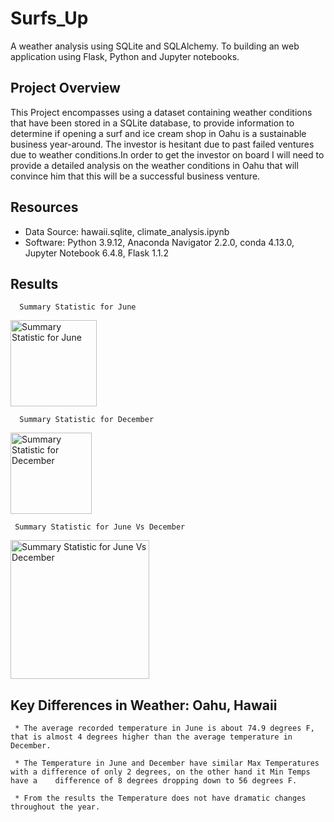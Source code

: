 # Surfs_Up
A weather analysis using SQLite and SQLAlchemy. To building an web application using Flask, Python and Jupyter notebooks.

## Project Overview

This Project encompasses using a dataset containing weather conditions that have been stored in a SQLite database, to provide information to determine if opening a surf and ice cream shop in Oahu is a sustainable business year-around. The investor is hesitant due to past failed ventures due to weather conditions.In order to get the investor on board I will need to provide a detailed analysis on the weather conditions in Oahu that will convince him that this will be a successful business venture.

## Resources

  * Data Source: hawaii.sqlite, climate_analysis.ipynb
  * Software: Python 3.9.12, Anaconda Navigator 2.2.0, conda 4.13.0, Jupyter Notebook 6.4.8, Flask 1.1.2
  
## Results

      Summary Statistic for June
      
  <img width="138" alt="Summary Statistic for June" src="https://user-images.githubusercontent.com/90155651/184994022-97215bc5-4c82-47f8-87aa-0771a645ec04.png">



      Summary Statistic for December
      
   <img width="130" alt="Summary Statistic for December" src="https://user-images.githubusercontent.com/90155651/184994049-d75a792c-2f53-456a-b019-f0b4f331d931.png">

   
 

     Summary Statistic for June Vs December 
     
   <img width="222" alt="Summary Statistic for June Vs December" src="https://user-images.githubusercontent.com/90155651/184994173-45985058-c17f-4803-a924-b5687cf86c22.png">


## Key Differences in Weather: Oahu, Hawaii

     * The average recorded temperature in June is about 74.9 degrees F, that is almost 4 degrees higher than the average temperature in December.
     
     * The Temperature in June and December have similar Max Temperatures with a difference of only 2 degrees, on the other hand it Min Temps have a    difference of 8 degrees dropping down to 56 degrees F.
     
     * From the results the Temperature does not have dramatic changes throughout the year.


